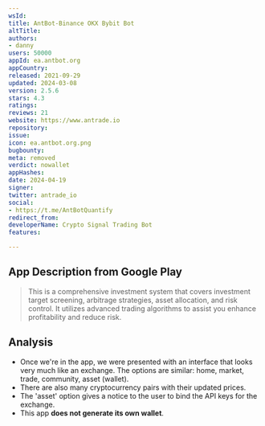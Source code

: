 ```yaml
---
wsId: 
title: AntBot-Binance OKX Bybit Bot
altTitle: 
authors:
- danny
users: 50000
appId: ea.antbot.org
appCountry: 
released: 2021-09-29
updated: 2024-03-08
version: 2.5.6
stars: 4.3
ratings: 
reviews: 21
website: https://www.antrade.io
repository: 
issue: 
icon: ea.antbot.org.png
bugbounty: 
meta: removed
verdict: nowallet
appHashes: 
date: 2024-04-19
signer: 
twitter: antrade_io
social:
- https://t.me/AntBotQuantify
redirect_from: 
developerName: Crypto Signal Trading Bot
features: 

---
```


## App Description from Google Play

> This is a comprehensive investment system that covers investment target screening, arbitrage strategies, asset allocation, and risk control. It utilizes advanced trading algorithms to assist you enhance profitability and reduce risk.

## Analysis

- Once we're in the app, we were presented with an interface that looks very much like an exchange. The options are similar: home, market, trade, community, asset (wallet).
- There are also many cryptocurrency pairs with their updated prices.
- The 'asset' option gives a notice to the user to bind the API keys for the exchange.
- This app **does not generate its own wallet**.
